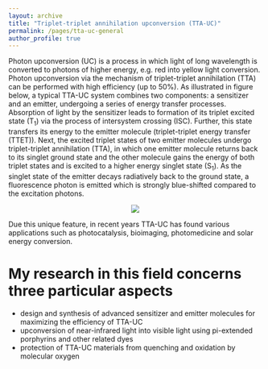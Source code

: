 ```yaml
---
layout: archive
title: "Triplet-triplet annihilation upconversion (TTA-UC)"
permalink: /pages/tta-uc-general
author_profile: true
---
```

Photon upconversion (UC) is a process in which light of long wavelength is converted to photons of higher energy, e.g. red into yellow light conversion. Photon upconversion via the mechanism of triplet-triplet annihilation (TTA) can be performed with high efficiency (up to 50%). As illustrated in figure below, a typical TTA-UC system combines two components: a sensitizer and an emitter, undergoing a series of energy transfer processes. Absorption of light by the sensitizer leads to formation of its triplet excited state (T<sub>1</sub>) via the process of intersystem crossing (ISC). Further, this state transfers its energy to the emitter molecule (triplet-triplet energy transfer (TTET)). Next, the excited triplet states of two emitter molecules undergo triplet-triplet annihilation (TTA), in which one emitter molecule returns back to its singlet ground state and the other molecule gains the energy of both triplet states and is excited to a higher energy singlet state (S<sub>1</sub>). As the singlet state of the emitter decays radiatively back to the ground state, a fluorescence photon is emitted which is strongly blue-shifted compared to the excitation photons.

<div style="text-align:center"><img src="https://mihafil.github.io/academic/images/tta-uc-general.jpg" /></div>

Due this unique feature, in recent years TTA-UC has found various applications such as photocatalysis, bioimaging, photomedicine and solar energy conversion.

My research in this field concerns three particular aspects
======
* design and synthesis of advanced sensitizer and emitter molecules for maximizing the efficiency of TTA-UC 
* upconversion of near-infrared light into visible light using pi-extended porphyrins and other related dyes
* protection of TTA-UC materials from quenching and oxidation by molecular oxygen
